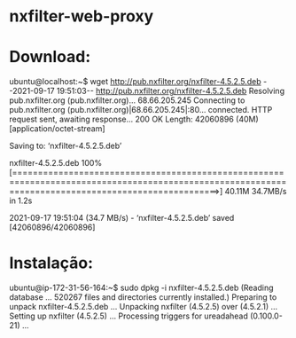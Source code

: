 # nxfilter-web-proxy

# Download:

ubuntu@localhost:~$ wget http://pub.nxfilter.org/nxfilter-4.5.2.5.deb
--2021-09-17 19:51:03--  http://pub.nxfilter.org/nxfilter-4.5.2.5.deb
Resolving pub.nxfilter.org (pub.nxfilter.org)... 68.66.205.245
Connecting to pub.nxfilter.org (pub.nxfilter.org)|68.66.205.245|:80... connected.
HTTP request sent, awaiting response... 200 OK
Length: 42060896 (40M) [application/octet-stream]


Saving to: ‘nxfilter-4.5.2.5.deb’



nxfilter-4.5.2.5.deb                                           100%[====================================================================================================================================================>]  40.11M  34.7MB/s    in 1.2s


2021-09-17 19:51:04 (34.7 MB/s) - ‘nxfilter-4.5.2.5.deb’ saved [42060896/42060896]


# Instalação:

ubuntu@ip-172-31-56-164:~$ sudo dpkg -i nxfilter-4.5.2.5.deb
(Reading database ... 520267 files and directories currently installed.)
Preparing to unpack nxfilter-4.5.2.5.deb ...
Unpacking nxfilter (4.5.2.5) over (4.5.2.1) ...
Setting up nxfilter (4.5.2.5) ...
Processing triggers for ureadahead (0.100.0-21) ...

